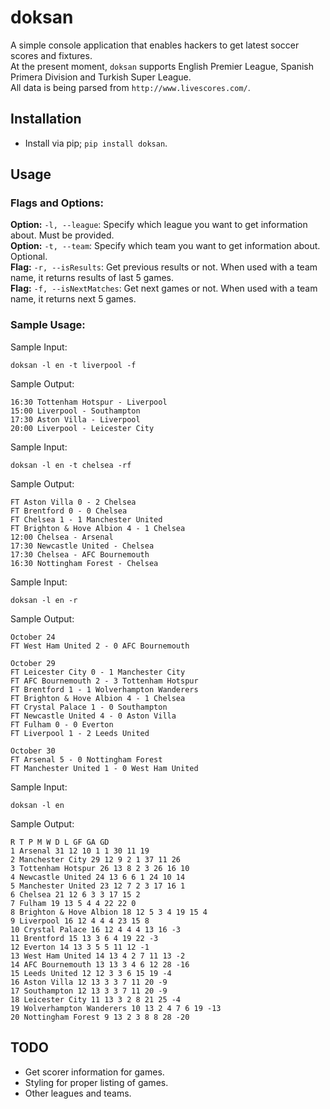 # doksan
A simple console application that enables hackers to get latest soccer scores and fixtures.  
At the present moment, ```doksan``` supports English Premier League, Spanish Primera Division and Turkish Super League.  
All data is being parsed from ```http://www.livescores.com/```.  

## Installation
- Install via pip; ```pip install doksan```.

## Usage
### Flags and Options:
**Option:** ```-l, --league```: Specify which league you want to get information about. Must be provided.  
**Option:** ```-t, --team```: Specify which team you want to get information about. Optional.  
**Flag:** ```-r, --isResults```: Get previous results or not. When used with a team name, it returns results of last 5 games.  
**Flag:** ```-f, --isNextMatches```: Get next games or not. When used with a team name, it returns next 5 games.  


### Sample Usage:
Sample Input:  
```
doksan -l en -t liverpool -f
```

Sample Output:  

```
16:30 Tottenham Hotspur - Liverpool
15:00 Liverpool - Southampton
17:30 Aston Villa - Liverpool
20:00 Liverpool - Leicester City  
```

Sample Input:  
```
doksan -l en -t chelsea -rf
```

Sample Output:  

```
FT Aston Villa 0 - 2 Chelsea
FT Brentford 0 - 0 Chelsea
FT Chelsea 1 - 1 Manchester United
FT Brighton & Hove Albion 4 - 1 Chelsea
12:00 Chelsea - Arsenal
17:30 Newcastle United - Chelsea
17:30 Chelsea - AFC Bournemouth
16:30 Nottingham Forest - Chelsea
```

Sample Input:  
```
doksan -l en -r
```

Sample Output:  

```
October 24
FT West Ham United 2 - 0 AFC Bournemouth

October 29
FT Leicester City 0 - 1 Manchester City
FT AFC Bournemouth 2 - 3 Tottenham Hotspur
FT Brentford 1 - 1 Wolverhampton Wanderers
FT Brighton & Hove Albion 4 - 1 Chelsea
FT Crystal Palace 1 - 0 Southampton
FT Newcastle United 4 - 0 Aston Villa
FT Fulham 0 - 0 Everton
FT Liverpool 1 - 2 Leeds United

October 30
FT Arsenal 5 - 0 Nottingham Forest
FT Manchester United 1 - 0 West Ham United
```

Sample Input:  
```
doksan -l en
```

Sample Output:  

```
R T P M W D L GF GA GD
1 Arsenal 31 12 10 1 1 30 11 19
2 Manchester City 29 12 9 2 1 37 11 26
3 Tottenham Hotspur 26 13 8 2 3 26 16 10
4 Newcastle United 24 13 6 6 1 24 10 14
5 Manchester United 23 12 7 2 3 17 16 1
6 Chelsea 21 12 6 3 3 17 15 2
7 Fulham 19 13 5 4 4 22 22 0
8 Brighton & Hove Albion 18 12 5 3 4 19 15 4
9 Liverpool 16 12 4 4 4 23 15 8
10 Crystal Palace 16 12 4 4 4 13 16 -3
11 Brentford 15 13 3 6 4 19 22 -3
12 Everton 14 13 3 5 5 11 12 -1
13 West Ham United 14 13 4 2 7 11 13 -2
14 AFC Bournemouth 13 13 3 4 6 12 28 -16
15 Leeds United 12 12 3 3 6 15 19 -4
16 Aston Villa 12 13 3 3 7 11 20 -9
17 Southampton 12 13 3 3 7 11 20 -9
18 Leicester City 11 13 3 2 8 21 25 -4
19 Wolverhampton Wanderers 10 13 2 4 7 6 19 -13
20 Nottingham Forest 9 13 2 3 8 8 28 -20
```

## TODO
- Get scorer information for games.
- Styling for proper listing of games.
- Other leagues and teams.